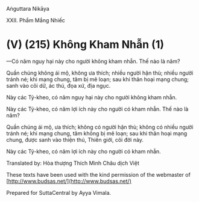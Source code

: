 Aṅguttara Nikāya

XXII. Phẩm Mắng Nhiếc

# (V) (215) Không Kham Nhẫn (1)

—Có năm nguy hại này cho người không kham nhẫn. Thế nào là năm?

Quần chúng không ái mộ, không ưa thích; nhiều người hận thù; nhiều người tránh né; khi mạng chung, tâm bị mê loạn; sau khi thân hoại mạng chung; sanh vào cõi dữ, ác thú, đọa xứ, địa ngục.

Này các Tỷ-kheo, có năm nguy hại này cho người không kham nhẫn.

Này các Tỷ-kheo, có năm lợi ích này cho người có kham nhẫn. Thế nào là năm?

Quần chúng ái mộ, ưa thích; không có người hận thù; không có nhiều người tránh né; khi mạng chung, tâm không bị mê loạn; sau khi thân hoại mạng chung, được sanh vào thiện thú, Thiên giới, cõi đời này.

Này các Tỷ-kheo, có năm lợi ích này cho người có kham nhẫn.

Translated by: Hòa thượng Thích Minh Châu dịch Việt

These texts have been used with the kind permission of the webmaster of [http://www.budsas.net/](http://www.budsas.net/)

Prepared for SuttaCentral by Ayya Vimala.